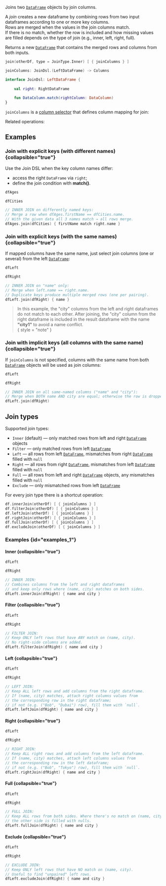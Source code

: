 [//]: # (title: join)

<!---IMPORT org.jetbrains.kotlinx.dataframe.samples.api.multiple.JoinSamples-->

Joins two [`DataFrame`](DataFrame.md) objects by join columns.

A *join* creates a new dataframe by combining rows from two input dataframes according to one or more key columns.  
Rows are merged when the values in the join columns match.  
If there is no match, whether the row is included and how missing values are filled depends on the type of join (e.g., inner, left, right, full).

Returns a new [`DataFrame`](DataFrame.md) that contains the merged rows and columns from both inputs.

```kotlin
join(otherDf, type = JoinType.Inner) [ { joinColumns } ]

joinColumns: JoinDsl.(LeftDataFrame) -> Columns

interface JoinDsl: LeftDataFrame {
    
    val right: RightDataFrame
    
    fun DataColumn.match(rightColumn: DataColumn)
}
```

`joinColumns` is a [column selector](ColumnSelectors.md) that defines column mapping for join:

Related operations: [](multipleDataFrames.md)

## Examples

### Join with explicit keys (with different names) {collapsible="true"}

Use the Join DSL when the key column names differ:

- access the right `DataFrame` via `right`;
- define the join condition with **match()**.

<!---FUN notebook_test_join_3-->

```kotlin
dfAges
```

<!---END-->

<inline-frame src="./resources/notebook_test_join_3.html" width="100%" height="500px"></inline-frame>

<!---FUN notebook_test_join_5-->

```kotlin
dfCities
```

<!---END-->

<inline-frame src="./resources/notebook_test_join_5.html" width="100%" height="500px"></inline-frame>

<!---FUN notebook_test_join_6-->

```kotlin
// INNER JOIN on differently named keys:
// Merge a row when dfAges.firstName == dfCities.name.
// With the given data all 3 names match → all rows merge.
dfAges.join(dfCities) { firstName match right.name }
```

<!---END-->

<inline-frame src="./resources/notebook_test_join_6.html" width="100%" height="500px"></inline-frame>

### Join with explicit keys (with the same names) {collapsible="true"}

If mapped columns have the same name, just select join columns (one or several) from the left [`DataFrame`](DataFrame.md):

<!---FUN notebook_test_join_8-->

```kotlin
dfLeft
```

<!---END-->

<inline-frame src="./resources/notebook_test_join_8.html" width="100%" height="500px"></inline-frame>


<!---FUN notebook_test_join_10-->

```kotlin
dfRight
```

<!---END-->

<inline-frame src="./resources/notebook_test_join_10.html" width="100%" height="500px"></inline-frame>

<!---FUN notebook_test_join_11-->

```kotlin
// INNER JOIN on "name" only:
// Merge when left.name == right.name.
// Duplicate keys produce multiple merged rows (one per pairing).
dfLeft.join(dfRight) { name }
```

<!---END-->

<inline-frame src="./resources/notebook_test_join_11.html" width="100%" height="500px"></inline-frame>

> In this example, the "city" columns from the left and right dataframes do not match to each other.
> After joining, the "city" column from the right dataframe is included in the result dataframe
> with the name **"city1"** to avoid a name conflict.  
> { style = "note" }

### Join with implicit keys (all columns with the same name) {collapsible="true"}

If `joinColumns` is not specified, columns with the same name from both [`DataFrame`](DataFrame.md)
objects will be used as join columns:

<!---FUN dfLeftImplicit-->

```kotlin
dfLeft
```

<!---END-->

<inline-frame src="./resources/dfLeftImplicit.html" width="100%" height="500px"></inline-frame>


<!---FUN dfRightImplicit-->

```kotlin
dfRight
```

<!---END-->

<inline-frame src="./resources/dfRightImplicit.html" width="100%" height="500px"></inline-frame>


<!---FUN notebook_test_join_12-->

```kotlin
// INNER JOIN on all same-named columns ("name" and "city"):
// Merge when BOTH name AND city are equal; otherwise the row is dropped.
dfLeft.join(dfRight)
```

<!---END-->

<inline-frame src="./resources/notebook_test_join_12.html" width="100%" height="500px"></inline-frame>


## Join types

Supported join types:
* `Inner` (default) — only matched rows from left and right [`DataFrame`](DataFrame.md) objects
* `Filter` — only matched rows from left [`DataFrame`](DataFrame.md)
* `Left` — all rows from left [`DataFrame`](DataFrame.md), mismatches from right [`DataFrame`](DataFrame.md) filled with `null`
* `Right` — all rows from right [`DataFrame`](DataFrame.md), mismatches from left [`DataFrame`](DataFrame.md) filled with `null`
* `Full` — all rows from left and right [`DataFrame`](DataFrame.md) objects, any mismatches filled with `null`
* `Exclude` — only mismatched rows from left [`DataFrame`](DataFrame.md)

For every join type there is a shortcut operation:

```kotlin
df.innerJoin(otherDf) [ { joinColumns } ]
df.filterJoin(otherDf) [ { joinColumns } ]
df.leftJoin(otherDf) [ { joinColumns } ]
df.rightJoin(otherDf) [ { joinColumns } ]
df.fullJoin(otherDf) [ { joinColumns } ]
df.excludeJoin(otherDf) [ { joinColumns } ]
```


### Examples {id="examples_1"}

#### Inner {collapsible="true"}

<!---FUN notebook_test_join_13-->

```kotlin
dfLeft
```

<!---END-->

<inline-frame src="./resources/notebook_test_join_13.html" width="100%" height="500px"></inline-frame>

<!---FUN notebook_test_join_14-->

```kotlin
dfRight
```

<!---END-->

<inline-frame src="./resources/notebook_test_join_14.html" width="100%" height="500px"></inline-frame>

<!---FUN notebook_test_join_15-->

```kotlin
// INNER JOIN:
// Combines columns from the left and right dataframes
// and keep only rows where (name, city) matches on both sides.
dfLeft.innerJoin(dfRight) { name and city }
```

<!---END-->

<inline-frame src="./resources/notebook_test_join_15.html" width="100%" height="500px"></inline-frame>

#### Filter {collapsible="true"}

<!---FUN notebook_test_join_13-->

```kotlin
dfLeft
```

<!---END-->

<inline-frame src="./resources/notebook_test_join_13.html" width="100%" height="500px"></inline-frame>

<!---FUN notebook_test_join_14-->

```kotlin
dfRight
```

<!---END-->

<inline-frame src="./resources/notebook_test_join_14.html" width="100%" height="500px"></inline-frame>


<!---FUN notebook_test_join_16-->

```kotlin
// FILTER JOIN:
// Keep ONLY left rows that have ANY match on (name, city).
// No right-side columns are added.
dfLeft.filterJoin(dfRight) { name and city }
```

<!---END-->

<inline-frame src="./resources/notebook_test_join_16.html" width="100%" height="500px"></inline-frame>

#### Left {collapsible="true"}

<!---FUN notebook_test_join_13-->

```kotlin
dfLeft
```

<!---END-->

<inline-frame src="./resources/notebook_test_join_13.html" width="100%" height="500px"></inline-frame>

<!---FUN notebook_test_join_14-->

```kotlin
dfRight
```

<!---END-->

<inline-frame src="./resources/notebook_test_join_14.html" width="100%" height="500px"></inline-frame>


<!---FUN notebook_test_join_17-->

```kotlin
// LEFT JOIN:
// Keep ALL left rows and add columns from the right dataframe.
// If (name, city) matches, attach right columns values from
// the corresponding row in the right dataframe;
// if not (e.g. ("Bob", "Dubai") row), fill them with `null`.
dfLeft.leftJoin(dfRight) { name and city }
```

<!---END-->

<inline-frame src="./resources/notebook_test_join_17.html" width="100%" height="500px"></inline-frame>

#### Right {collapsible="true"}

<!---FUN notebook_test_join_13-->

```kotlin
dfLeft
```

<!---END-->

<inline-frame src="./resources/notebook_test_join_13.html" width="100%" height="500px"></inline-frame>

<!---FUN notebook_test_join_14-->

```kotlin
dfRight
```

<!---END-->

<inline-frame src="./resources/notebook_test_join_14.html" width="100%" height="500px"></inline-frame>


<!---FUN notebook_test_join_18-->

```kotlin
// RIGHT JOIN:
// Keep ALL right rows and add columns from the left dataframe.
// If (name, city) matches, attach left columns values from
// the corresponding row in the left dataframe;
// if not (e.g. ("Bob", "Tokyo") row), fill them with `null`.
dfLeft.rightJoin(dfRight) { name and city }
```

<!---END-->

<inline-frame src="./resources/notebook_test_join_18.html" width="100%" height="500px"></inline-frame>

#### Full {collapsible="true"}

<!---FUN notebook_test_join_13-->

```kotlin
dfLeft
```

<!---END-->

<inline-frame src="./resources/notebook_test_join_13.html" width="100%" height="500px"></inline-frame>

<!---FUN notebook_test_join_14-->

```kotlin
dfRight
```

<!---END-->

<inline-frame src="./resources/notebook_test_join_14.html" width="100%" height="500px"></inline-frame>


<!---FUN notebook_test_join_19-->

```kotlin
// FULL JOIN:
// Keep ALL rows from both sides. Where there's no match on (name, city),
// the other side is filled with nulls.
dfLeft.fullJoin(dfRight) { name and city }
```

<!---END-->

<inline-frame src="./resources/notebook_test_join_19.html" width="100%" height="500px"></inline-frame>

#### Exclude {collapsible="true"}

<!---FUN notebook_test_join_13-->

```kotlin
dfLeft
```

<!---END-->

<inline-frame src="./resources/notebook_test_join_13.html" width="100%" height="500px"></inline-frame>

<!---FUN notebook_test_join_14-->

```kotlin
dfRight
```

<!---END-->

<inline-frame src="./resources/notebook_test_join_14.html" width="100%" height="500px"></inline-frame>


<!---FUN notebook_test_join_20-->

```kotlin
// EXCLUDE JOIN:
// Keep ONLY left rows that have NO match on (name, city).
// Useful to find "unpaired" left rows.
dfLeft.excludeJoin(dfRight) { name and city }
```

<!---END-->

<inline-frame src="./resources/notebook_test_join_20.html" width="100%" height="500px"></inline-frame>


